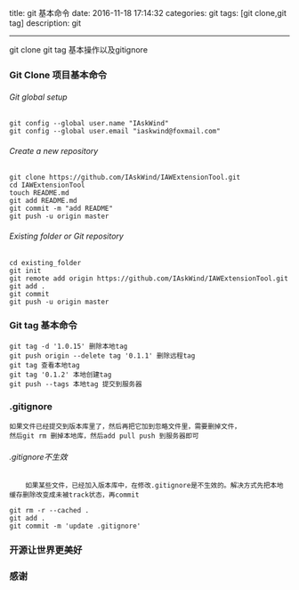 title: git 基本命令
date: 2016-11-18 17:14:32
categories: git
tags: [git clone,git tag]
description: git

---
git clone git tag 基本操作以及gitignore

<!--more-->
### Git Clone 项目基本命令


###### Git global setup
	git config --global user.name "IAskWind"
	git config --global user.email "iaskwind@foxmail.com"
	
###### Create a new repository	
	git clone https://github.com/IAskWind/IAWExtensionTool.git
	cd IAWExtensionTool
	touch README.md
	git add README.md
	git commit -m "add README"
	git push -u origin master

###### Existing folder or Git repository
	cd existing_folder
	git init
	git remote add origin https://github.com/IAskWind/IAWExtensionTool.git
	git add .
	git commit
	git push -u origin master		
		
### Git tag 基本命令
	git tag -d '1.0.15' 删除本地tag
	git push origin --delete tag '0.1.1' 删除远程tag
	git tag 查看本地tag
	git tag '0.1.2' 本地创建tag
	git push --tags 本地tag 提交到服务器
	
### .gitignore
	如果文件已经提交到版本库里了，然后再把它加到忽略文件里，需要删掉文件，
	然后git rm 删掉本地库，然后add pull push 到服务器即可
	
###### .gitignore不生效
		如果某些文件，已经加入版本库中，在修改.gitignore是不生效的。解决方式先把本地缓存删除改变成未被track状态，再commit
	
	git rm -r --cached .
	git add .
	git commit -m 'update .gitignore'
	
### 开源让世界更美好   
### 感谢
